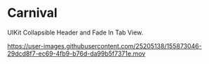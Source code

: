 # Carnival

UIKit Collapsible Header and Fade In Tab View.

https://user-images.githubusercontent.com/25205138/155873046-29dcd8f7-ec69-4fb9-b76d-da99b5f7371e.mov
